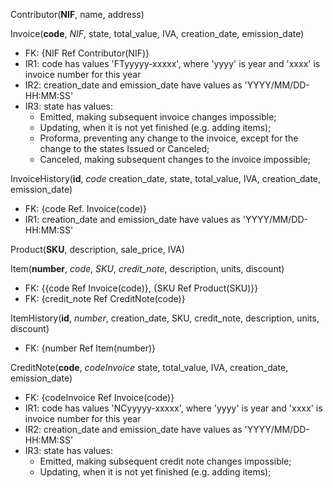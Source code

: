 Contributor(**NIF**, name, address)

Invoice(**code**, *NIF*, state, total_value, IVA, creation_date, emission_date)
- FK: {NIF Ref Contributor(NIF)}
- IR1: code has values 'FTyyyyy-xxxxx', where 'yyyy' is year and 'xxxx' is invoice number for this year
- IR2: creation_date and emission_date have values as 'YYYY/MM/DD-HH:MM:SS'
- IR3: state has values:
    - Emitted, making subsequent invoice changes impossible;
    - Updating, when it is not yet finished (e.g. adding items);
    - Proforma, preventing any change to the invoice, except for the change to the states
Issued or Canceled;
    - Canceled, making subsequent changes to the invoice impossible;

InvoiceHistory(**id**, *code* creation_date, state, total_value, IVA, creation_date, emission_date)
- FK: {code Ref. Invoice(code)}
- IR1: creation_date and emission_date have values as 'YYYY/MM/DD-HH:MM:SS'

Product(**SKU**, description, sale_price, IVA)

Item(**number**, *code*, *SKU*, *credit_note*, description, units, discount)
- FK: {{code Ref Invoice(code)},
        {SKU Ref Product(SKU)}}
- FK: {credit_note Ref CreditNote(code)}

ItemHistory(**id**, *number*, creation_date, SKU, credit_note, description, units, discount)
- FK: {number Ref Item(number)}

CreditNote(**code**, *codeInvoice* state, total_value, IVA, creation_date, emission_date)
- FK: {codeInvoice Ref Invoice(code)}
- IR1: code has values 'NCyyyyy-xxxxx', where 'yyyy' is year and 'xxxx' is invoice number for this year
- IR2: creation_date and emission_date have values as 'YYYY/MM/DD-HH:MM:SS'
- IR3: state has values:
    - Emitted, making subsequent credit note changes impossible;
    - Updating, when it is not yet finished (e.g. adding items);